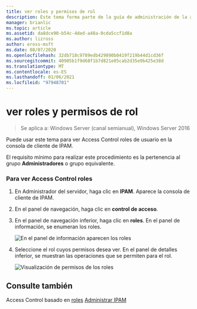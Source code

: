 ```yaml
---
title: ver roles y permisos de rol
description: Este tema forma parte de la guía de administración de la administración de direcciones IP (IPAM) en Windows Server 2016.
manager: brianlic
ms.topic: article
ms.assetid: da8dce90-b54c-4ded-a48a-0cda5ccf1d8a
ms.author: lizross
author: eross-msft
ms.date: 08/07/2020
ms.openlocfilehash: 32db718c9789edb429890b0419f219b44d1cd36f
ms.sourcegitcommit: 40905b1f9d68f1b7d821e05cab2d35e9b425e38d
ms.translationtype: MT
ms.contentlocale: es-ES
ms.lasthandoff: 01/06/2021
ms.locfileid: "97948701"
---
```

# <a name="view-roles-and-role-permissions"></a>ver roles y permisos de rol

>Se aplica a: Windows Server (canal semianual), Windows Server 2016

Puede usar este tema para ver Access Control roles de usuario en la consola de cliente de IPAM.

El requisito mínimo para realizar este procedimiento es la pertenencia al grupo **Administradores** o grupo equivalente.

### <a name="to-view-access-control-roles"></a>Para ver Access Control roles

1.  En Administrador del servidor, haga clic en  **IPAM**. Aparece la consola de cliente de IPAM.

2.  En el panel de navegación, haga clic en **control de acceso**.

3.  En el panel de navegación inferior, haga clic en **roles**. En el panel de información, se enumeran los roles.

    ![En el panel de información aparecen los roles](../../media/View-Roles-and-Role-Permissions/ipam_ViewRoles_01.jpg)

4.  Seleccione el rol cuyos permisos desea ver. En el panel de detalles inferior, se muestran las operaciones que se permiten para el rol.

    ![Visualización de permisos de los roles](../../media/View-Roles-and-Role-Permissions/ipam_ViewRoles_02.jpg)

## <a name="see-also"></a>Consulte también
Access Control basado en [roles](Role-based-Access-Control.md) 
 [Administrar IPAM](Manage-IPAM.md)



